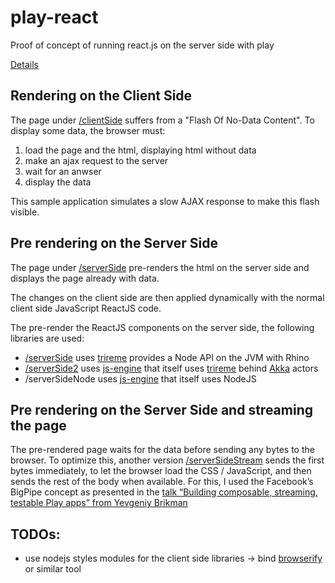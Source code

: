 play-react
==========

Proof of concept of running react.js on the server side with play

[Details](http://yanns.github.io/blog/2014/03/15/server-side-rendering-for-javascript-reactjs-framework/)

Rendering on the Client Side
----------------------------

The page under [/clientSide](http://play-react.herokuapp.com/clientSide) suffers from a "Flash Of No-Data Content".
To display some data, the browser must:
 1. load the page and the html, displaying html without data
 2. make an ajax request to the server
 3. wait for an anwser
 4. display the data

This sample application simulates a slow AJAX response to make this flash visible.

Pre rendering on the Server Side 
--------------------------------

The page under [/serverSide](http://play-react.herokuapp.com/serverSide) pre-renders the html on the server side
and displays the page already with data.

The changes on the client side are then applied dynamically with the normal client side JavaScript
ReactJS code.

The pre-render the ReactJS components on the server side, the following libraries are used:
- [/serverSide](http://play-react.herokuapp.com/serverSide) uses [trireme](https://github.com/apigee/trireme) provides a Node API on the JVM with Rhino
- [/serverSide2](http://play-react.herokuapp.com/serverSide2) uses [js-engine](https://github.com/typesafehub/js-engine) that itself uses [trireme](https://github.com/apigee/trireme) behind [Akka](http://akka.io/) actors
- /serverSideNode uses [js-engine](https://github.com/typesafehub/js-engine) that itself uses NodeJS

Pre rendering on the Server Side and streaming the page
-------------------------------------------------------

The pre-rendered page waits for the data before sending any bytes to the browser.
To optimize this, another version [/serverSideStream](http://play-react.herokuapp.com/serverSideStream) sends the first bytes immediately, to let the browser load the CSS / JavaScript, and then sends the rest of the body when available.
For this, I used the Facebook’s BigPipe concept as presented in the [talk “Building composable, streaming, testable Play apps” from Yevgeniy Brikman](http://de.slideshare.net/brikis98/composable-and-streamable-play-apps)

TODOs:
------

- use nodejs styles modules for the client side libraries -> bind [browserify](http://browserify.org/) or similar tool

